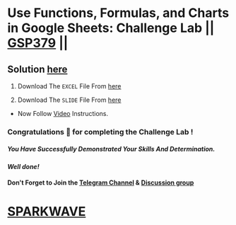 # Use Functions, Formulas, and Charts in Google Sheets: Challenge Lab || [GSP379](https://www.cloudskillsboost.google/focuses/47355?parent=catalog) ||

## Solution [here](https://youtu.be/XYhHlP5Tfrk)

1. Download The `EXCEL` File From [here](https://docs.google.com/spreadsheets/d/1t22R8e_Nddwp4ro12lRZCt6NywE7dkhG/edit?usp=sharing&ouid=110411516125283809866&rtpof=true&sd=true)

2. Download The `SLIDE` File From [here](https://docs.google.com/presentation/d/1ncTJgZDACrxo92dqxLVNc2wlXpY4OavM/edit?usp=sharing&ouid=110411516125283809866&rtpof=true&sd=true)

* Now Follow [Video](https://youtu.be/XYhHlP5Tfrk) Instructions.

### Congratulations 🎉 for completing the Challenge Lab !

##### *You Have Successfully Demonstrated Your Skills And Determination.*

#### *Well done!*

#### Don't Forget to Join the [Telegram Channel](https://t.me/sparkwave.01) & [Discussion group](https://t.me/sparkwave.01chats)

# [SPARKWAVE](https://www.youtube.com/@sparkwave.01)
